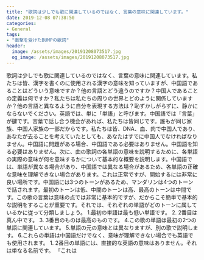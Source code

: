 ```yaml
---
title: "歌詞は少しでも歌に関連しているのではなく、言葉の意味に関連しています。"
date: 2019-12-08 07:38:50
categories:
- General
tags:
- "衝撃を受けたBUMPの歌詞"
header:
  image: /assets/images/20191208073517.jpg
  og_image: /assets/images/20191208073517.jpg
---
```


歌詞は少しでも歌に関連しているのではなく、言葉の意味に関連しています。私たちは皆、漢字を書くのに使用される漢字の意味を知っていますが、中国語であることはどういう意味ですか？他の言語とどう違うのですか？中国人であることの定義は何ですか？私たちは私たちの周りの世界とどのように関係していますか？他の言語と異なるように自分を表現する方法は？恥ずかしがらずに、静かにならないでください。英語では、単に「単語」と呼びます。中国語では「言葉」が鍵です。言葉で話し合う機会があれば、私たちは皆同じです。誰もが同じ家族、中国人家族の一部だからです。私たちは皆、DNA、血、肉で中国人であり、あなたが去ることを考えていたとしても、あなたはすでに中国人でなければなりません。中国語に問題がある場合、中国語である必要はありません。中国語を知る必要はありません。次に、曲の歌詞の各単語の意味を説明するために、各単語の実際の意味が何を意味するかについて基本的な概要を説明します。中国語では、単語が異なる場合があり、中国語では異なる場合があるため、各単語の正確な意味を理解できない場合があります。これは正常ですが、開始するには非常に良い場所です。中国語には3つのトーンがあるため、マンダリンは4つのトーンで話されます。最初のトーンは低、中間のトーンは高、最高のトーンは中間です。この歌の言葉は意味の点では非常に基本的ですが、だからこそ簡単で基本的な説明をすることが重要です。それでは、それぞれの単語がどのトーンに属しているかに従って分類しましょう。 1.最初の単語は最も低い単語です。 2. 2番目は真ん中です。 3. 3番目のものは最高のものです。 4.この歌の単語は最初の2つの単語に関連しています。 5.単語の元の意味とは異なりますが、別の歌で説明します。 6.これらの単語は中国語だけでなく、意味が理解できない場合でも英語でも使用されます。 1. 2番目の単語には、直接的な英語の意味はありません。それは単なる名前です。 「これは
